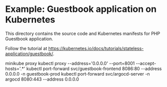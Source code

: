 # Example: Guestbook application on Kubernetes

This directory contains the source code and Kubernetes manifests for PHP
Guestbook application.

Follow the tutorial at https://kubernetes.io/docs/tutorials/stateless-application/guestbook/.


minikube proxy
kubectl proxy --address='0.0.0.0' --port=8001 --accept-hosts='.*'
kubectl port-forward svc/guestbook-frontend 8086:80 --address 0.0.0.0 -n guestbook-prod
kubectl port-forward svc/argocd-server -n argocd 8080:443 --address 0.0.0.0